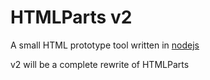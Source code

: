 HTMLParts v2
=========

A small HTML prototype tool written in <a href="http://nodejs.org/">nodejs</a>

v2 will be a complete rewrite of HTMLParts